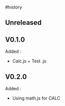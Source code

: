 #history

## Unreleased

## V0.1.0
Added :

- Calc.js + Test .js

## V0.2.0

Added : 

- Using math.js for CALC
